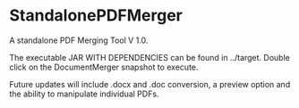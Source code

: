 # StandalonePDFMerger
A standalone PDF Merging Tool V 1.0.

The executable JAR WITH DEPENDENCIES can be found in ../target. 
Double click on the DocumentMerger snapshot to execute.

Future updates will include .docx and .doc conversion, a preview option and the ability to manipulate individual PDFs.
